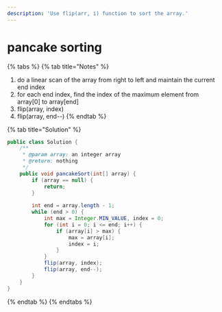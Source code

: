 ```yaml
---
description: 'Use flip(arr, i) function to sort the array.'
---
```


# pancake sorting

{% tabs %}
{% tab title="Notes" %}
1. do a linear scan of the array from right to left and maintain the current end index
2. for each end index, find the index of the maximum element from array\[0\] to array\[end\]
3. flip\(array, index\)
4. flip\(array, end--\)
{% endtab %}

{% tab title="Solution" %}
```java
public class Solution {
    /**
     * @param array: an integer array
     * @return: nothing
     */
    public void pancakeSort(int[] array) {
        if (array == null) {
            return;
        }
        
        int end = array.length - 1;
        while (end > 0) {
            int max = Integer.MIN_VALUE, index = 0;
            for (int i = 0; i <= end; i++) {
                if (array[i] > max) {
                    max = array[i];
                    index = i;
                }
            }
            flip(array, index);
            flip(array, end--);
        }
    }
}
```
{% endtab %}
{% endtabs %}

